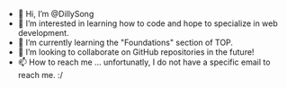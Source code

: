 - 👋 Hi, I’m @DillySong
- 👀 I’m interested in learning how to code and hope to specialize in web development.
- 🌱 I’m currently learning the "Foundations" section of TOP.
- 💞️ I’m looking to collaborate on GitHub repositories in the future!
- 📫 How to reach me ... unfortunatly, I do not have a specific email to reach me. :/ 

<!---
DillySong/DillySong is a ✨ special ✨ repository because its `README.md` (this file) appears on your GitHub profile.
You can click the Preview link to take a look at your changes.
--->
